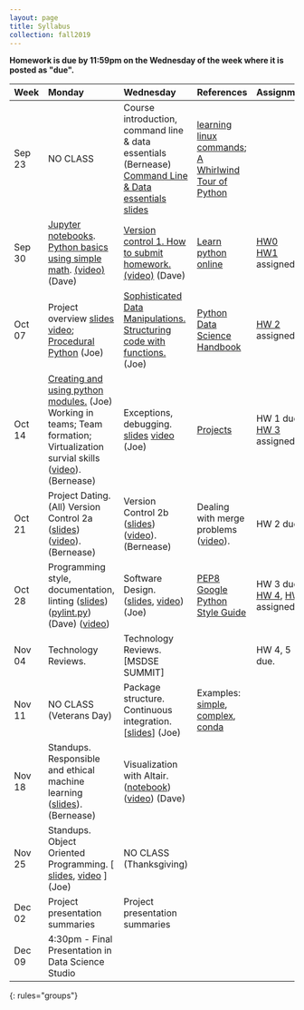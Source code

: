 ```yaml
---
layout: page
title: Syllabus
collection: fall2019
---
```


**Homework is due by 11:59pm on the Wednesday of the week where it is posted as "due".**

| Week          | Monday       | Wednesday    | References         | Assignment  |
|:--------------|:--------------------|:-------------------|:-------------------|:-------------|
|Sep 23 | NO CLASS | Course introduction, command line & data essentials (Bernease) [Command Line & Data essentials slides](https://github.com/UWSEDS/LectureNotes/raw/master/01_CourseIntro_DataEssentials/CommandLine_DataEssentials.pdf)| [learning linux commands](http://linuxcommand.org/lc3_learning_the_shell.php); [A Whirlwind Tour of Python](https://jakevdp.github.io/WhirlwindTourOfPython/) | |
|Sep 30  | [Jupyter notebooks](https://raw.githubusercontent.com/UWSEDS/LectureNotes/master/02_Jupyter_and_Python_Basics/Jupyter_and_Python_Basics.ipynb). [Python basics using simple math](https://raw.githubusercontent.com/UWSEDS/LectureNotes/master/02_Jupyter_and_Python_Basics/Breakout-Simple-Math.ipynb). [(video)](https://uw.hosted.panopto.com/Panopto/Pages/Viewer.aspx?id=d2557722-80eb-4f69-b9f3-aad800ff6054) (Dave) | [Version control 1. How to submit homework.](https://github.com/UWSEDS/LectureNotes/raw/master/03_Version_Control_Part1/03_Version_Control_Part1.pptx) [(video)](https://uw.hosted.panopto.com/Panopto/Pages/Viewer.aspx?id=3881de35-ef43-4be6-8ac8-aada010070d8) (Dave)|[Learn python online](https://www.learnpython.org/) | [HW0](https://classroom.github.com/a/f0MI2yf6)<br> [HW1](https://classroom.github.com/a/_sdPB7cR) assigned.|
Oct 07  | Project overview [slides](https://github.com/UWSEDS/LectureNotes/blob/master/02a_Projects/Project-overview.pptx) [video](https://uw.hosted.panopto.com/Panopto/Pages/Viewer.aspx?id=7575a50e-8e56-44b3-9f0b-aadf00ff8397); [Procedural Python](https://github.com/UWSEDS/LectureNotes/tree/master/02b_Procedural_Python) (Joe) | [Sophisticated Data Manipulations. Structuring code with functions.](https://uw.hosted.panopto.com/Panopto/Pages/Viewer.aspx?id=92cb18bd-8e2b-48c0-bb5d-aae100ff6b9b) (Joe) | [Python Data Science Handbook](https://jakevdp.github.io/PythonDataScienceHandbook/)| [HW 2](https://classroom.github.com/a/Qc_TSdWW) assigned. |
|Oct 14  | [Creating and using python modules.](https://uw.hosted.panopto.com/Panopto/Pages/Viewer.aspx?id=54808c52-571d-4caf-8d66-aae60100ee22) (Joe) Working in teams; Team formation; Virtualization survial skills ([video](https://uw.hosted.panopto.com/Panopto/Pages/Viewer.aspx?id=12b0c3c9-565c-460a-aa79-aae601083fc8)). (Bernease)| Exceptions, debugging. [slides](https://github.com/UWSEDS/LectureNotes/tree/master/04_Exceptions_and_Testing) [video](https://uw.hosted.panopto.com/Panopto/Pages/Viewer.aspx?id=305ebbc2-f0d3-49a0-9c24-aae8010444d3) (Joe) | [Projects](http://uwseds.github.io/projects.html) | HW 1 due. [HW 3](https://classroom.github.com/a/mXKZwa9N) assigned. |
|Oct 21  | Project Dating. (All) Version Control 2a ([slides](https://github.com/UWSEDS/LectureNotes/blob/master/05_Version_Control_2/5_Version_Control_2.pdf)) ([video](https://uw.hosted.panopto.com/Panopto/Pages/Viewer.aspx?id=40363129-bb33-49e3-ba76-aaed010aff16)). (Bernease) |Version Control 2b ([slides](https://github.com/UWSEDS/LectureNotes/blob/master/05_Version_Control_2/5_Version_Control_2.pdf)) ([video](https://uw.hosted.panopto.com/Panopto/Pages/Viewer.aspx?id=79e7de52-d028-41f0-83da-aaef0102e69d)). (Bernease)  | Dealing with merge problems ([video](https://uw.hosted.panopto.com/Panopto/Pages/Viewer.aspx?id=5c96349e-2a80-43f0-9e6f-aae80101d274)). |HW 2 due.|
|Oct 28  |  Programming style, documentation, linting ([slides](https://github.com/UWSEDS/LectureNotes/blob/master/08-Documentation-and-Style/Documentation_and_Style.pptx?raw=true)) ([pylint.py](https://raw.githubusercontent.com/UWSEDS/LectureNotes/master/08-Documentation-and-Style/pylint.py)) (Dave) ([video](https://uw.hosted.panopto.com/Panopto/Pages/Viewer.aspx?id=4ee1677e-4985-444d-9861-aaf40101858e))  | Software Design. ([slides](https://github.com/UWSEDS/LectureNotes/blob/master/09_Software_Design/Software-Design.pdf), [video](https://uw.hosted.panopto.com/Panopto/Pages/Viewer.aspx?id=bf082a32-3f76-4429-bfe6-aaf600fff166)) (Joe)   | [PEP8](https://www.python.org/dev/peps/pep-0008/)<br>[Google Python Style Guide](http://google.github.io/styleguide/pyguide.html) | HW 3 due. [HW 4](https://classroom.github.com/a/pihsCxy7), [HW 5](https://docs.google.com/document/d/1pmh_cKV10dQtqlZ6khsqFgPZmrr7D0s-gGKaIQyExuw/edit?usp=sharing) assigned.|
|Nov 04  | Technology Reviews. | Technology Reviews.  [MSDSE SUMMIT] | | HW  4, 5 due. |
|Nov 11  | NO CLASS (Veterans Day)                                                   | Package structure. Continuous integration. \[[slides](https://github.com/UWSEDS/LectureNotes/tree/master/10_Packaging_and_continuous_integration)\] (Joe) | Examples: [simple](https://github.com/dacb/codebase), [complex](https://github.com/uwescience/shablona), [conda](https://github.com/ECSHackWeek/ECSOpenData/blob/master/.travis.yml) ||
|Nov 18  | Standups. Responsible and ethical machine learning ([slides](https://github.com/UWSEDS/LectureNotes/raw/master/11_Ethical_ML/ResponsibleEthicalDataScientists.pdf)). (Bernease)| Visualization with Altair.<br>([notebook](https://raw.githubusercontent.com/UWSEDS/LectureNotes/master/13_Viz_with_Altair/Altair_Introduction.ipynb))<br>([video](https://uw.hosted.panopto.com/Panopto/Pages/Viewer.aspx?id=23b8d47d-6a1d-4560-a65d-ab0b01110ff3)) (Dave)
|Nov 25  | Standups. Object Oriented Programming. \[ [slides](https://github.com/UWSEDS/LectureNotes/tree/master/14_Objects), [video](https://uw.hosted.panopto.com/Panopto/Pages/Viewer.aspx?id=2bea8d83-5d86-454f-bb9a-ab10011ab27d) \] (Joe) | NO CLASS (Thanksgiving)| |
|Dec 02  | Project presentation summaries                                          | Project presentation summaries  ||
|Dec 09  | 4:30pm - Final Presentation in Data Science Studio | ||
{: rules="groups"}

